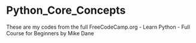 # Python_Core_Concepts
These are my codes from the full FreeCodeCamp.org - Learn Python - Full Course for Beginners by Mike Dane
